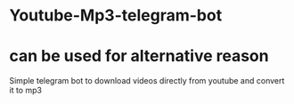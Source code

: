 # Youtube-Mp3-telegram-bot
# can be used for alternative reason
Simple telegram bot to download videos directly from youtube and convert it to mp3

